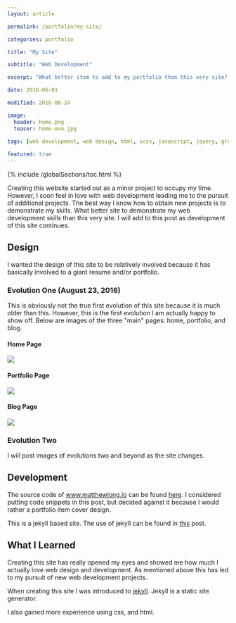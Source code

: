 ```yaml
---
layout: article

permalink: /portfolio/my-site/

categories: portfolio

title: "My Site"

subtitle: "Web Development"

excerpt: "What better item to add to my portfolio than this very site? It demonstrates my web design and development skills."

date: 2016-06-01

modified: 2016-08-24

image: 
  header: home.png
  teaser: home-evo.jpg
  
tags: [web development, web design, html, scss, javascript, jquery, graphic design, photoshop, jekyll]

featured: true
---
```

{% include /globalSections/toc.html %}

Creating this website started out as a minor project to occupy my time. However, I soon feel in love with web development leading me to the pursuit of additional projects. The best way I know how to obtain new projects is to demonstrate my skills. What better site to demonstrate my web development skills than this very site. I will add to this post as development of this site continues.

## Design
I wanted the design of this site to be relatively involved because it has basically involved to a giant resume and/or portfolio.

### Evolution One (August 23, 2016)
This is obviously not the true first evolution of this site because it is much older than this. However, this is the first evolution I am actually happy to show off. Below are images of the three "main" pages: home, portfolio, and blog.

#### Home Page
<div class="scroll-box">
    <img src="/assets/images/post-mtlong-site-evo/evo1/home.jpg">
</div>

#### Portfolio Page
<div class="scroll-box">
    <img src="/assets/images/post-mtlong-site-evo/evo1/portfolio.jpg">
</div>

#### Blog Page
<div class="scroll-box">
    <img src="/assets/images/post-mtlong-site-evo/evo1/blog.jpg">
</div>

### Evolution Two
I will post images of evolutions two and beyond as the site changes.

## Development
The source code of www.matthewlong.io can be found <a href="https://github.com/mtlong29/MySite">here</a>. I considered putting code snippets in this post, but decided against it because I would rather a portfolio item cover design. 

This is a jekyll based site. The use of jekyll can be found in <a href="/blog/using-jekyll/">this</a> post. 

## What I Learned
Creating this site has really opened my eyes and showed me how much I actually love web design and development. As mentioned above this has led to my pursuit of new web development projects.

When creating this site I was introduced to <a href="http://jekyllrb.com/">jekyll</a>. Jekyll is a static site generator. 

I also gained more experience using css, and html.